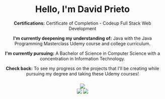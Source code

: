 <div align="center">
  <h1>Hello, I'm David Prieto</h1>
</div>
<div align="center">
<p><strong>Certifications:</strong> Certificate of Completion - Codeup Full Stack Web Development</p>
<p><strong>I'm currently deepening my understanding of:</strong> Java with the Java Programming Masterclass Udemy course and college curriculum.</p>
<p><strong>I'm currently pursuing:</strong> A Bachelor of Science in Computer Science with a concentration in Information Technology.</p>
<p><strong>Check back:</strong> To see my progress on the projects that I'll be creating while pursuing my degree and taking these Udemy courses!</p>
</div>
<div>
  <h3 align="center"></h3>
</div>
<div align="center">
  <img src="https://github-readme-stats.vercel.app/api/top-langs/?username=davidsprieto&theme=">
</div>  
<div align="center">
 <img src="https://github-readme-streak-stats.herokuapp.com/?user=davidsprieto&theme="> <img src="https://github-readme-stats.vercel.app/api?username=davidsprieto&theme="> 
</div>
